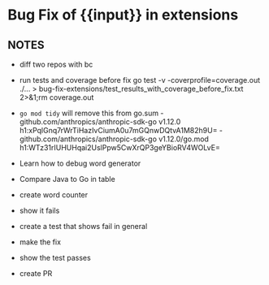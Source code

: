 
# Bug Fix of {{input}} in extensions

## NOTES

- diff two repos with bc

- run tests and coverage before fix
go test -v -coverprofile=coverage.out ./... > bug-fix-extensions/test_results_with_coverage_before_fix.txt 2>&1;rm coverage.out

- `go mod tidy` will remove this from go.sum
 -github.com/anthropics/anthropic-sdk-go v1.12.0 h1:xPqlGnq7rWrTiHazIvCiumA0u7mGQnwDQtvA1M82h9U=
 -github.com/anthropics/anthropic-sdk-go v1.12.0/go.mod h1:WTz31rIUHUHqai2UslPpw5CwXrQP3geYBioRV4WOLvE=

- Learn how to debug word generator
- Compare Java to Go in table
- create word counter
- show it fails
- create a test that shows fail in general
- make the fix
- show the test passes
- create PR